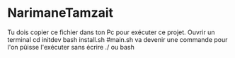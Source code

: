 # NarimaneTamzait
Tu dois copier ce fichier dans ton Pc pour exécuter ce projet. 
Ouvrir un terminal 
cd initdev 
bash install.sh 
#main.sh va devenir une commande pour l'on pûisse l'exécuter sans écrire ./ ou bash 
